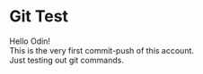 # Git Test

Hello Odin! </br>
This is the very first commit-push of this account. </br>
Just testing out git commands. </br>